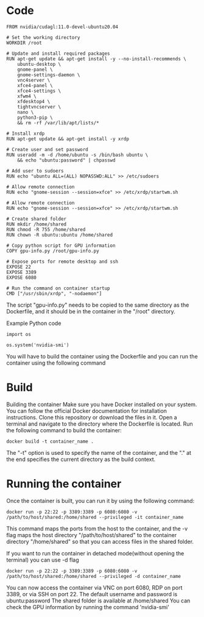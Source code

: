 
# Code

    FROM nvidia/cudagl:11.0-devel-ubuntu20.04

    # Set the working directory
    WORKDIR /root

    # Update and install required packages
    RUN apt-get update && apt-get install -y --no-install-recommends \
        ubuntu-desktop \
        gnome-panel \
        gnome-settings-daemon \
        vnc4server \
        xfce4-panel \
        xfce4-settings \
        xfwm4 \
        xfdesktop4 \
        tightvncserver \
        nano \
        python3-pip \
        && rm -rf /var/lib/apt/lists/*

    # Install xrdp
    RUN apt-get update && apt-get install -y xrdp

    # Create user and set password
    RUN useradd -m -d /home/ubuntu -s /bin/bash ubuntu \
        && echo "ubuntu:password" | chpasswd

    # Add user to sudoers
    RUN echo "ubuntu ALL=(ALL) NOPASSWD:ALL" >> /etc/sudoers

    # Allow remote connection
    RUN echo "gnome-session --session=xfce" >> /etc/xrdp/startwm.sh

    # Allow remote connection
    RUN echo "gnome-session --session=xfce" >> /etc/xrdp/startwm.sh

    # Create shared folder
    RUN mkdir /home/shared
    RUN chmod -R 755 /home/shared
    RUN chown -R ubuntu:ubuntu /home/shared

    # Copy python script for GPU information
    COPY gpu-info.py /root/gpu-info.py

    # Expose ports for remote desktop and ssh
    EXPOSE 22
    EXPOSE 3389
    EXPOSE 6080

    # Run the command on container startup
    CMD ["/usr/sbin/xrdp", "-nodaemon"]

The script "gpu-info.py" needs to be copied to the same directory as the Dockerfile, and it should be in the container in the "/root" directory.

Example Python code 

    import os

    os.system('nvidia-smi')

You will have to build the container using the Dockerfile and you can run the container using the following command

# Build
Building the container
Make sure you have Docker installed on your system. You can follow the official Docker documentation for installation instructions.
Clone this repository or download the files in it.
Open a terminal and navigate to the directory where the Dockerfile is located.
Run the following command to build the container:

    docker build -t container_name .

The "-t" option is used to specify the name of the container, and the "." at the end specifies the current directory as the build context.

# Running the container

Once the container is built, you can run it by using the following command:

    docker run -p 22:22 -p 3389:3389 -p 6080:6080 -v /path/to/host/shared:/home/shared --privileged -it container_name

This command maps the ports from the host to the container, and the -v flag maps the host directory "/path/to/host/shared" to the container directory "/home/shared" so that you can access files in the shared folder.

If you want to run the container in detached mode(without opening the terminal) you can use -d flag

    docker run -p 22:22 -p 3389:3389 -p 6080:6080 -v /path/to/host/shared:/home/shared --privileged -d container_name

You can now access the container via VNC on port 6080, RDP on port 3389, or via SSH on port 22.
The default username and password is ubuntu:password
The shared folder is available at /home/shared
You can check the GPU information by running the command 'nvidia-smi'
